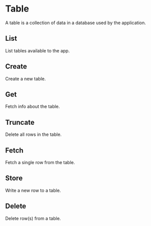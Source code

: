 # Table

A table is a collection of data in a database used by the application.

## List

List tables available to the app.

## Create

Create a new table.

## Get

Fetch info about the table.

## Truncate

Delete all rows in the table.

## Fetch

Fetch a single row from the table.

## Store

Write a new row to a table.

## Delete

Delete row(s) from a table.
